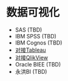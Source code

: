 <!-- ex_nonav -->

# 数据可视化

* SAS (TBD)
* IBM SPSS (TBD)
* IBM Cognos (TBD)
* [对接Tableau](Using_Tableau_with_FusionInsight.md)
* [对接QlikView](Using_QlikView_with_FusionInsight.md)
* Oracle BIEE (TBD)
* 永洪BI (TBD)
